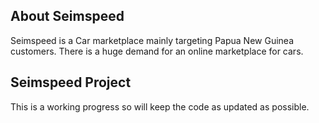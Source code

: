 ## About Seimspeed

Seimspeed is a Car marketplace mainly targeting Papua New Guinea customers. There is a huge demand for an online marketplace for cars.

## Seimspeed Project

This is a working progress so will keep the code as updated as possible.


